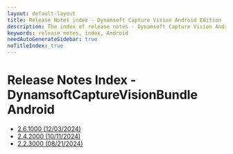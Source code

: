 ```yaml
---
layout: default-layout
title: Release Notes index - Dynamsoft Capture Vision Android Edition
description: The index of release notes - Dynamsoft Capture Vision Android Edition.
keywords: release notes, index, Android
needAutoGenerateSidebar: true
noTitleIndex: true
---
```


# Release Notes Index - DynamsoftCaptureVisionBundle Android

- [2.6.1000 (12/03/2024)](android-2.html#261000-12032024)
- [2.4.2000 (10/11/2024)](android-2.html#242000-10112024)
- [2.2.3000 (08/21/2024)](android-2.html#223000-08212024)
